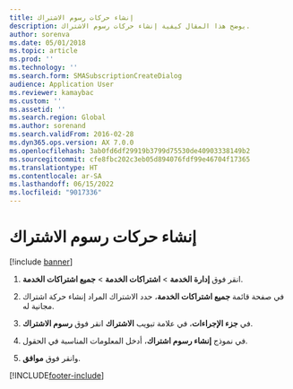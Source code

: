 ```yaml
---
title: إنشاء حركات رسوم الاشتراك
description: يوضح هذا المقال كيفية إنشاء حركات رسوم الاشتراك.
author: sorenva
ms.date: 05/01/2018
ms.topic: article
ms.prod: ''
ms.technology: ''
ms.search.form: SMASubscriptionCreateDialog
audience: Application User
ms.reviewer: kamaybac
ms.custom: ''
ms.assetid: ''
ms.search.region: Global
ms.author: sorenand
ms.search.validFrom: 2016-02-28
ms.dyn365.ops.version: AX 7.0.0
ms.openlocfilehash: 3ab0fd6df29919b3799d75530de40903338149b2
ms.sourcegitcommit: cfe8fbc202c3eb05d894076fdf99e46704f17365
ms.translationtype: HT
ms.contentlocale: ar-SA
ms.lasthandoff: 06/15/2022
ms.locfileid: "9017336"
---
```

# <a name="create-subscription-fee-transactions"></a>إنشاء حركات رسوم الاشتراك 

[!include [banner](../includes/banner.md)]


1.  انقر فوق **إدارة الخدمة** \> **اشتراكات الخدمة** \> **جميع اشتراكات الخدمة**.

2.  في صفحة قائمة **جميع اشتراكات الخدمة**، حدد الاشتراك المراد إنشاء حركة اشتراك مجانية له.

3.  في **جزء الإجراءات**، في علامة تبويب **الاشتراك** انقر فوق **رسوم الاشتراك**.

4.  في نموذج **إنشاء رسوم اشتراك**، أدخل المعلومات المناسبة في الحقول.

5.  وانقر فوق **موافق**.

  




[!INCLUDE[footer-include](../../includes/footer-banner.md)]